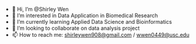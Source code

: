 - 👋 Hi, I’m @Shirley Wen
- 👀 I’m interested in Data Application in Biomedical Research
- 🌱 I’m currently learning Applied Data Science and Bioinformatics
- 💞️ I’m looking to collaborate on data analysis project
- 📫 How to reach me: shirleywen908@gmail.com / wwen0449@usc.edu

<!---
ShirleyWenxiaoer/ShirleyWenxiaoer is a ✨ special ✨ repository because its `README.md` (this file) appears on your GitHub profile.
You can click the Preview link to take a look at your changes.
--->
